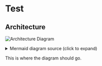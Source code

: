 # Test

## Architecture

![Architecture Diagram](images/architecture-diagram-1745956895236.png)

<details>
<summary>Mermaid diagram source (click to expand)</summary>

```mermaid
graph TD
    C --> D
```
</details>


This is where the diagram should go.
